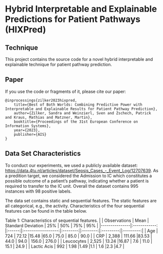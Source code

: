 #  Hybrid Interpretable and Explainable Predictions for Patient Pathways (HIXPred)
## Technique
This project contains the source code for a novel hybrid interpretable and explainable technique for patient pathway prediction.

## Paper
If you use the code or fragments of it, please cite our paper:

```
@inprocessings{zilker2023hixpred,
    title={Best of Both Worlds: Combining Predictive Power with Interpretable and Explainable Results for Patient Pathway Prediction},
    author={Zilker, Sandra and Weinzierl, Sven and Zschech, Patrick and Kraus, Mathias and Matzner, Martin},
    booktitle={Proceedings of the 31st European Conference on Information Systems},
    year={2023},
    publisher={AIS}
}
```

## Data Set Characteristics

To conduct our experiments, we used a publicly available dataset: https://data.4tu.nl/articles/dataset/Sepsis_Cases_-_Event_Log/12707639.
As a predition target, we considered the Admission to IC which constitutes a possible outcome of a patient’s pathway, indicating whether a patient is required to transfer to the IC unit. Overall the dataset contains 995 instances with 98 positive labels. 

The data set contains static and sequential features. The static features are all categorical, e.g., the activity.
Characteristics of the four sequential features can be found in the table below.

Table 1: Characteristics of sequential features.
|               | Observations  | Mean   | Standard Deviation | 25%      |  50%     |  75%      | 95%       | 
|---------------|:------------: |:------:|:------------------:|:--------:|:--------:|:---------:|:---------:|
| Age           | 724           | 72.12  |15.48               |65.0      | 75.0     | 85.0      |  90.0     | 
| CRP           | 2,388         | 111.66 |83.53               | 44.0     | 94.0     | 156.0     | 276.0     |
| Leucocytes    | 2,525         | 13.24  |16.87               | 7.6      | 11.0     | 15.1      | 24.9      |
| Lactic Acis   | 992           | 1.98   |1.49                |1.1       | 1.6      |2.3        |4.7        |
